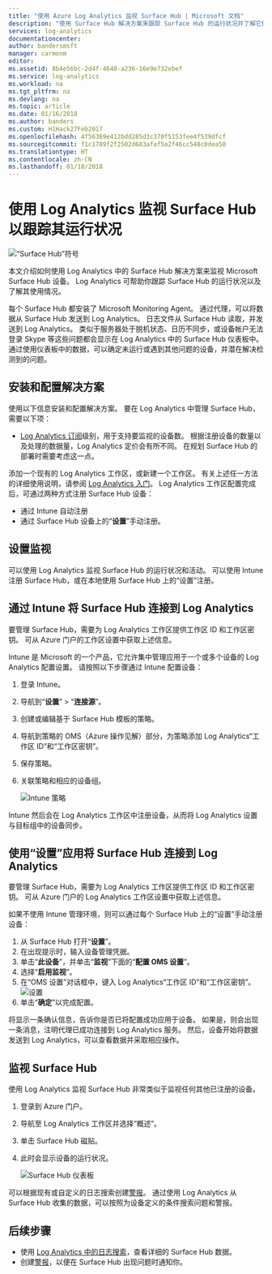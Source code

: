 ```yaml
---
title: "使用 Azure Log Analytics 监视 Surface Hub | Microsoft 文档"
description: "使用 Surface Hub 解决方案来跟踪 Surface Hub 的运行状况并了解它们的使用情况。"
services: log-analytics
documentationcenter: 
author: bandersmsft
manager: carmonm
editor: 
ms.assetid: 8b4e56bc-2d4f-4648-a236-16e9e732ebef
ms.service: log-analytics
ms.workload: na
ms.tgt_pltfrm: na
ms.devlang: na
ms.topic: article
ms.date: 01/16/2018
ms.author: banders
ms.custom: H1Hack27Feb2017
ms.openlocfilehash: 4f56369e412bdd285d3c370f5153fee4f539dfcf
ms.sourcegitcommit: f1c1789f2f2502d683afaf5a2f46cc548c0dea50
ms.translationtype: HT
ms.contentlocale: zh-CN
ms.lasthandoff: 01/18/2018
---
```

# <a name="monitor-surface-hubs-with-log-analytics-to-track-their-health"></a>使用 Log Analytics 监视 Surface Hub 以跟踪其运行状况

![“Surface Hub”符号](./media/log-analytics-surface-hubs/surface-hub-symbol.png)

本文介绍如何使用 Log Analytics 中的 Surface Hub 解决方案来监视 Microsoft Surface Hub 设备。 Log Analytics 可帮助你跟踪 Surface Hub 的运行状况以及了解其使用情况。

每个 Surface Hub 都安装了 Microsoft Monitoring Agent。 通过代理，可以将数据从 Surface Hub 发送到 Log Analytics。 日志文件从 Surface Hub 读取，并发送到 Log Analytics。 类似于服务器处于脱机状态、日历不同步，或设备帐户无法登录 Skype 等这些问题都会显示在 Log Analytics 中的 Surface Hub 仪表板中。 通过使用仪表板中的数据，可以确定未运行或遇到其他问题的设备，并潜在解决检测到的问题。

## <a name="install-and-configure-the-solution"></a>安装和配置解决方案
使用以下信息安装和配置解决方案。 要在 Log Analytics 中管理 Surface Hub，需要以下项：

* [Log Analytics 订阅](https://azure.microsoft.com/pricing/details/log-analytics/)级别，用于支持要监视的设备数。 根据注册设备的数量以及处理的数据量，Log Analytics 定价会有所不同。 在规划 Surface Hub 的部署时需要考虑这一点。

添加一个现有的 Log Analytics 工作区，或新建一个工作区。 有关上述任一方法的详细使用说明，请参阅 [Log Analytics 入门](log-analytics-get-started.md)。 Log Analytics 工作区配置完成后，可通过两种方式注册 Surface Hub 设备：

* 通过 Intune 自动注册
* 通过 Surface Hub 设备上的“**设置**”手动注册。

## <a name="set-up-monitoring"></a>设置监视
可以使用 Log Analytics 监视 Surface Hub 的运行状况和活动。 可以使用 Intune 注册 Surface Hub，或在本地使用 Surface Hub 上的“设置”注册。

## <a name="connect-surface-hubs-to-log-analytics-through-intune"></a>通过 Intune 将 Surface Hub 连接到 Log Analytics
要管理 Surface Hub，需要为 Log Analytics 工作区提供工作区 ID 和工作区密钥。 可从 Azure 门户的工作区设置中获取上述信息。

Intune 是 Microsoft 的一个产品，它允许集中管理应用于一个或多个设备的 Log Analytics 配置设置。 请按照以下步骤通过 Intune 配置设备：

1. 登录 Intune。
2. 导航到“**设置**” > “**连接源**”。
3. 创建或编辑基于 Surface Hub 模板的策略。
4. 导航到策略的 OMS（Azure 操作见解）部分，为策略添加 Log Analytics“工作区 ID”和“工作区密钥”。
5. 保存策略。
6. 关联策略和相应的设备组。

   ![Intune 策略](./media/log-analytics-surface-hubs/intune.png)

Intune 然后会在 Log Analytics 工作区中注册设备，从而将 Log Analytics 设置与目标组中的设备同步。

## <a name="connect-surface-hubs-to-log-analytics-using-the-settings-app"></a>使用“设置”应用将 Surface Hub 连接到 Log Analytics
要管理 Surface Hub，需要为 Log Analytics 工作区提供工作区 ID 和工作区密钥。 可从 Azure 门户的 Log Analytics 工作区设置中获取上述信息。

如果不使用 Intune 管理环境，则可以通过每个 Surface Hub 上的“设置”手动注册设备：

1. 从 Surface Hub 打开“**设置**”。
2. 在出现提示时，输入设备管理凭据。
3. 单击“**此设备**”，并单击“**监视**”下面的“**配置 OMS 设置**”。
4. 选择“**启用监视**”。
5. 在“OMS 设置”对话框中，键入 Log Analytics“工作区 ID”和“工作区密钥”。  
   ![设置](./media/log-analytics-surface-hubs/settings.png)
6. 单击“**确定**”以完成配置。

将显示一条确认信息，告诉你是否已将配置成功应用于设备。 如果是，则会出现一条消息，注明代理已成功连接到 Log Analytics 服务。 然后，设备开始将数据发送到 Log Analytics，可以查看数据并采取相应操作。

## <a name="monitor-surface-hubs"></a>监视 Surface Hub
使用 Log Analytics 监视 Surface Hub 非常类似于监视任何其他已注册的设备。

1. 登录到 Azure 门户。
2. 导航至 Log Analytics 工作区并选择“概述”。
2. 单击 Surface Hub 磁贴。
3. 此时会显示设备的运行状况。

   ![Surface Hub 仪表板](./media/log-analytics-surface-hubs/surface-hub-dashboard.png)

可以根据现有或自定义的日志搜索创建[警报](log-analytics-alerts.md)。 通过使用 Log Analytics 从 Surface Hub 收集的数据，可以按照为设备定义的条件搜索问题和警报。

## <a name="next-steps"></a>后续步骤
* 使用 [Log Analytics 中的日志搜索](log-analytics-log-searches.md)，查看详细的 Surface Hub 数据。
* 创建[警报](log-analytics-alerts.md)，以便在 Surface Hub 出现问题时通知你。

